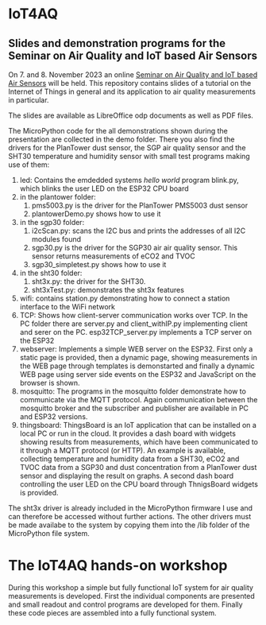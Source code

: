 # IoT4AQ
## Slides and demonstration programs for the Seminar on Air Quality and IoT based Air Sensors
On 7. and 8. November 2023 an online [Seminar on Air Quality and IoT based Air Sensors](https://indico.cern.ch/event/1316999/page/30572-iot4aq-project) will be held. 
This repository contains slides of a tutorial on the Internet of Things in general and its application to air quality measurements in particular.  

The slides are available as LibreOffice odp documents as well as PDF files.

The MicroPython code for the all demonstrations shown during the presentation are collected in the demo folder. There you also find the drivers for the PlanTower dust sensor, the SGP air quality sensor and the SHT30 temperature and humidity sensor with small test programs making use of them:
1. led: Contains the emdedded systems _hello world_ program blink.py, which blinks the user LED on the ESP32 CPU board
2. in the plantower folder:
   1. pms5003.py is the driver for the PlanTower PMS5003 dust sensor
   2. plantowerDemo.py shows how to use it
3. in the sgp30 folder:
   1. i2cScan.py: scans the I2C bus and prints the addresses of all I2C modules found
   2. sgp30.py is the driver for the SGP30 air air quality sensor. This sensor returns measurements of eCO2 and TVOC
   3. sgp30_simpletest.py shows how to use it
4. in the sht30 folder:
   1. sht3x.py: the driver for the SHT30.
   2. sht3xTest.py: demonstrates the sht3x features
5. wifi: contains station.py demonstrating how to connect a station interface to the WiFi network
6. TCP: Shows how client-server communication works over TCP. In the PC folder there are server.py and client_withIP.py implementing client and serer on the PC. esp32TCP_server.py implements a TCP server on the ESP32
7. webserver: Implements a simple WEB server on the ESP32. First only a static page is provided, then a dynamic page, showing measurements in the WEB page through templates is demonstarted and finally a dynamic WEB page using server side events on the ESP32 and JavaScript on the browser is shown.
8. mosquitto: The programs in the mosquitto folder demonstrate how to communicate via the MQTT protocol. Again communication between the mosquitto broker and the subscriber and publisher are available in PC and ESP32 versions.
9. thingsboard: ThingsBoard is an IoT application that can be installed on a local PC or run in the cloud. It provides a dash board with widgets showing results from measurements, which have been communicated to it through a MQTT protocol (or HTTP). An example is available, collecting temperature and humidity data from a SHT30, eCO2 and TVOC data from a SGP30 and dust concentration from a PlanTower dust sensor and displaying the result on graphs. A second dash board controlling the user LED on the CPU board through ThnigsBoard widgets is provided.

The sht3x driver is already included in the MicroPython firmware I use and can therefore be accessed without further actions. The other drivers must be made availabe to the system by copying them into the /lib folder of the MicroPython file system.

# The IoT4AQ hands-on workshop
During this workshop a simple but fully functional IoT system for air quality measurements is developed. First the individual components are presented and small readout and control programs are developed for them. Finally these code pieces are assembled into a fully functional system.
